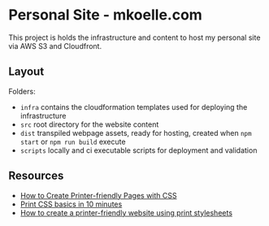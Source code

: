# Personal Site - mkoelle.com

This project is holds the infrastructure and content to host my personal site via AWS S3 and Cloudfront.

## Layout

Folders:

- `infra` contains the cloudformation templates used for deploying the infrastructure
- `src` root directory for the website content
- `dist` transpiled webpage assets, ready for hosting, created when `npm start` or `npm run build` execute
- `scripts` locally and ci executable scripts for deployment and validation

## Resources

- [How to Create Printer-friendly Pages with CSS](https://www.sitepoint.com/css-printer-friendly-pages/)
- [Print CSS basics in 10 minutes](https://www.paperplane.app/blog/print-css-basics/)
- [How to create a printer-friendly website using print stylesheets](https://blog.tbhcreative.com/2019/06/website-print-friendly-styling.html)
